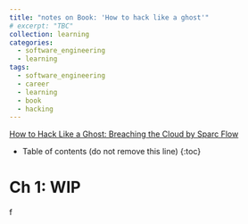 ```yaml
---
title: "notes on Book: 'How to hack like a ghost'"
# excerpt: "TBC"
collection: learning
categories:
  - software_engineering
  - learning
tags:
  - software_engineering
  - career
  - learning
  - book
  - hacking
---
```


[How to Hack Like a Ghost: Breaching the Cloud by Sparc Flow](https://www.amazon.com/dp/B08FH9SQNG)

* Table of contents (do not remove this line)
{:toc}


# Ch 1: WIP

f
